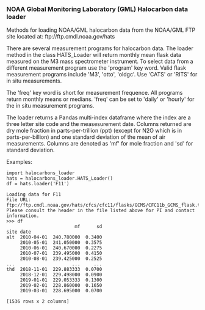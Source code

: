 <h3>NOAA Global Monitoring Laboratory (GML) Halocarbon data loader</h3>
  
<p>Methods for loading NOAA/GML halocarbon data from the NOAA/GML FTP site located at: ftp://ftp.cmdl.noaa.gov/hats</p>

<p>There are several measurement programs for halocarbon data. The loader method in the class HATS_Loader will return monthly mean flask data measured on the M3 mass spectrometer instrument. To select data from a different measurement program use the 'program' key word. Valid flask measurement programs include 'M3', 'otto', 'oldgc'. Use 'CATS' or 'RITS' for in situ measurements.</p>

<p>The 'freq' key word is short for measurement frequence. All programs return monthly means or medians. 'freq' can be set to 'daily' or 'hourly' for the in situ measurement programs.</p>

<p>The loader returns a Pandas multi-index dataframe where the index are a three letter site code and the measesurement date. Columns returned are dry mole fraction in parts-per-trillion (ppt) (except for N2O which is in parts-per-billion) and one standard deviation of the mean of air measurements. Columns are denoted as 'mf' for mole fraction and 'sd' for standard deviation.</p>

<p>Examples:

```
import halocarbons_loader
hats = halocarbons_loader.HATS_Loader()
df = hats.loader('F11')

Loading data for F11
File URL: ftp://ftp.cmdl.noaa.gov/hats/cfcs/cfc11/flasks/GCMS/CFC11b_GCMS_flask.txt
Please consult the header in the file listed above for PI and contact information.
>>> df
                         mf      sd
site date                          
alt  2010-04-01  240.780000  0.3400
     2010-05-01  241.050000  0.3575
     2010-06-01  240.670000  0.2275
     2010-07-01  239.495000  0.4150
     2010-08-01  239.425000  0.2525
...                     ...     ...
thd  2018-11-01  229.883333  0.0700
     2018-12-01  229.498000  0.0900
     2019-01-01  229.053333  0.1300
     2019-02-01  228.860000  0.1650
     2019-03-01  228.695000  0.0700

[1536 rows x 2 columns]

```
